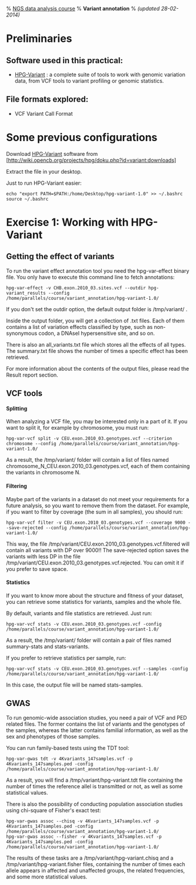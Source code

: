 % [NGS data analysis course](http://ngscourse.github.io/)
% __Variant annotation__
% _(updated 28-02-2014)_

<!-- COMMON LINKS HERE -->

[HPG-Variant]: http://wiki.opencb.org/projects/hpg/doku.php?id=variant:overview "HPG Variant"


Preliminaries
================================================================================


Software used in this practical:
--------------------------------

- [HPG-Variant][HPG-Variant] : a complete suite of tools to work with genomic variation data, from VCF tools to variant profiling or genomic statistics.


File formats explored:
----------------------

- VCF Variant Call Format


Some previous configurations
================================================================================

Download [HPG-Variant] software from [http://wiki.opencb.org/projects/hpg/doku.php?id=variant:downloads]

Extract the file in your desktop.


Just to run HPG-Variant easier:

    echo "export PATH=$PATH:/home/Desktop/hpg-variant-1.0" >> ~/.bashrc
    source ~/.bashrc


Exercise 1: Working with HPG-Variant
================================================================================

Getting the effect of variants
--------------------------------------------------------------------------------

To run the variant effect annotation tool you need the hpg-var-effect binary file. You only have to execute this command line to fetch annotations:

    hpg-var-effect -v CHB.exon.2010_03.sites.vcf --outdir hpg-variant_results --config /home/parallels/course/variant_annotation/hpg-variant-1.0/

If you don't set the outdir option, the default output folder is /tmp/variant/ .

Inside the output folder, you will get a collection of .txt files. Each of them contains a list of variation effects classified by type, such as non-synonymous codon, a DNAseI hypersensitive site, and so on.

There is also an all_variants.txt file which stores all the effects of all types. The summary.txt file shows the number of times a specific effect has been retrieved.

For more information about the contents of the output files, please read the Result report section.

VCF tools
--------------------------------------------------------------------------------

#### Splitting

When analyzing a VCF file, you may be interested only in a part of it. If you want to split it, for example by chromosome, you must run:

    hpg-var-vcf split -v CEU.exon.2010_03.genotypes.vcf --criterion chromosome --config /home/parallels/course/variant_annotation/hpg-variant-1.0/

As a result, the /tmp/variant/ folder will contain a list of files named chromosome_N_CEU.exon.2010_03.genotypes.vcf, each of them containing the variants in chromosome N.

#### Filtering

Maybe part of the variants in a dataset do not meet your requirements for a future analysis, so you want to remove them from the dataset. For example, if you want to filter by coverage (the sum in all samples), you should run:

    hpg-var-vcf filter -v CEU.exon.2010_03.genotypes.vcf --coverage 9000 --save-rejected --config /home/parallels/course/variant_annotation/hpg-variant-1.0/

This way, the file /tmp/variant/CEU.exon.2010_03.genotypes.vcf.filtered will contain all variants with DP over 9000!! The save-rejected option saves the variants with less DP in the file /tmp/variant/CEU.exon.2010_03.genotypes.vcf.rejected. You can omit it if you prefer to save space.

#### Statistics

If you want to know more about the structure and fitness of your dataset, you can retrieve some statistics for variants, samples and the whole file.

By default, variants and file statistics are retrieved. Just run:

    hpg-var-vcf stats -v CEU.exon.2010_03.genotypes.vcf -config /home/parallels/course/variant_annotation/hpg-variant-1.0/

As a result, the /tmp/variant/ folder will contain a pair of files named summary-stats and stats-variants.

If you prefer to retrieve statistics per sample, run:

    hpg-var-vcf stats -v CEU.exon.2010_03.genotypes.vcf --samples -config /home/parallels/course/variant_annotation/hpg-variant-1.0/

In this case, the output file will be named stats-samples.

GWAS
--------------------------------------------------------------------------------

To run genomic-wide association studies, you need a pair of VCF and PED related files. The former contains the list of variants and the genotypes of the samples, whereas the latter contains familial information, as well as the sex and phenotypes of those samples.

You can run family-based tests using the TDT tool:

    hpg-var-gwas tdt -v 4Kvariants_147samples.vcf -p 4Kvariants_147samples.ped -config /home/parallels/course/variant_annotation/hpg-variant-1.0/

As a result, you will find a /tmp/variant/hpg-variant.tdt file containing the number of times the reference allel is transmitted or not, as well as some statistical values.

There is also the possibility of conducting population association studies using chi-square of Fisher's exact test:

    hpg-var-gwas assoc --chisq -v 4Kvariants_147samples.vcf -p 4Kvariants_147samples.ped -config /home/parallels/course/variant_annotation/hpg-variant-1.0/
    hpg-var-gwas assoc --fisher -v 4Kvariants_147samples.vcf -p 4Kvariants_147samples.ped -config /home/parallels/course/variant_annotation/hpg-variant-1.0/

The results of these tasks are a /tmp/variant/hpg-variant.chisq and a /tmp/variant/hpg-variant.fisher files, containing the number of times each allele appears in affected and unaffected groups, the related frequencies, and some more statistical values.


